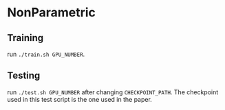 # NonParametric

## Training

run `./train.sh GPU_NUMBER`.

## Testing

run `./test.sh GPU_NUMBER` after changing `CHECKPOINT_PATH`.
The checkpoint used in this test script is the one used in the paper.
